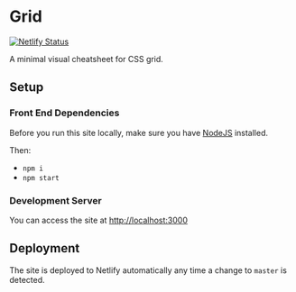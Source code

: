 # Grid

[![Netlify Status](https://api.netlify.com/api/v1/badges/eddc4a94-75f2-415a-8b67-2c1eacfe1d58/deploy-status)](https://app.netlify.com/sites/grid-cheatsheet/deploys)

A minimal visual cheatsheet for CSS grid.

## Setup

### Front End Dependencies

Before you run this site locally, make sure you have [NodeJS](http://nodejs.org) installed.

Then:

* `npm i` 
* `npm start`

### Development Server

You can access the site at [http://localhost:3000](http://localhost:3000)

## Deployment

The site is deployed to Netlify automatically any time a change to `master` is detected.